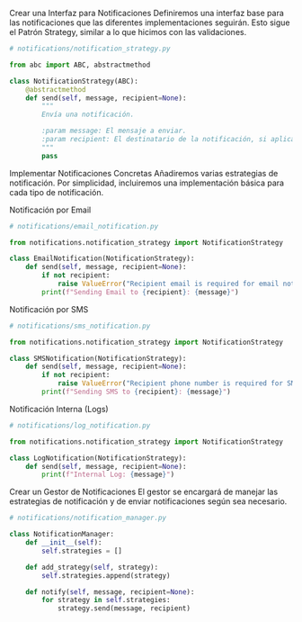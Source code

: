Crear una Interfaz para Notificaciones
Definiremos una interfaz base para las notificaciones que las diferentes implementaciones seguirán. Esto sigue el Patrón Strategy, similar a lo que hicimos con las validaciones.

```python
# notifications/notification_strategy.py

from abc import ABC, abstractmethod

class NotificationStrategy(ABC):
    @abstractmethod
    def send(self, message, recipient=None):
        """
        Envía una notificación.

        :param message: El mensaje a enviar.
        :param recipient: El destinatario de la notificación, si aplica.
        """
        pass
```

Implementar Notificaciones Concretas
Añadiremos varias estrategias de notificación. Por simplicidad, incluiremos una implementación básica para cada tipo de notificación.

Notificación por Email
```python
# notifications/email_notification.py

from notifications.notification_strategy import NotificationStrategy

class EmailNotification(NotificationStrategy):
    def send(self, message, recipient=None):
        if not recipient:
            raise ValueError("Recipient email is required for email notifications.")
        print(f"Sending Email to {recipient}: {message}")
```

Notificación por SMS
```python
# notifications/sms_notification.py

from notifications.notification_strategy import NotificationStrategy

class SMSNotification(NotificationStrategy):
    def send(self, message, recipient=None):
        if not recipient:
            raise ValueError("Recipient phone number is required for SMS notifications.")
        print(f"Sending SMS to {recipient}: {message}")

```

Notificación Interna (Logs)
```python
# notifications/log_notification.py

from notifications.notification_strategy import NotificationStrategy

class LogNotification(NotificationStrategy):
    def send(self, message, recipient=None):
        print(f"Internal Log: {message}")
```

Crear un Gestor de Notificaciones
El gestor se encargará de manejar las estrategias de notificación y de enviar notificaciones según sea necesario.
```python
# notifications/notification_manager.py

class NotificationManager:
    def __init__(self):
        self.strategies = []

    def add_strategy(self, strategy):
        self.strategies.append(strategy)

    def notify(self, message, recipient=None):
        for strategy in self.strategies:
            strategy.send(message, recipient)
```

